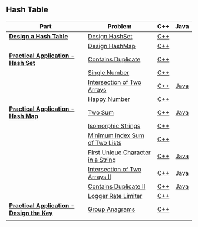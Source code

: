 ## Hash Table

| Part | Problem | C++ | Java |
| --- | --- | :---: | :---: |
| [**Design a Hash Table**](https://leetcode.com/explore/learn/card/hash-table/182/practical-applications/) | [Design HashSet](https://leetcode.com/explore/learn/card/hash-table/182/practical-applications/1139/) | [C++](01-Design-a-Hash-Table/01-Design-HashSet/cpp/) | |
| | [Design HashMap](https://leetcode.com/explore/learn/card/hash-table/182/practical-applications/1140/) | [C++](01-Design-a-Hash-Table/02-Design-HashMap/cpp/) | |
| [**Practical Application - Hash Set**](https://leetcode.com/explore/learn/card/hash-table/183/combination-with-other-algorithms/) | [Contains Duplicate](https://leetcode.com/explore/learn/card/hash-table/183/combination-with-other-algorithms/1112/) | [C++](02-Practical-Application-Hash-Set/01-Contains-Duplicate/cpp-0217/) | |
| | [Single Number](https://leetcode.com/explore/learn/card/hash-table/183/combination-with-other-algorithms/1176/) | [C++](02-Practical-Application-Hash-Set/02-Single-Number/cpp-0136/) | |
| | [Intersection of Two Arrays](https://leetcode.com/explore/learn/card/hash-table/183/combination-with-other-algorithms/1105/) | [C++](02-Practical-Application-Hash-Set/03-Intersection-of-Two-Arrays/cpp-0349/) | [Java](02-Practical-Application-Hash-Set/03-Intersection-of-Two-Arrays/java-0349/src/) |
| | [Happy Number](https://leetcode.com/explore/learn/card/hash-table/183/combination-with-other-algorithms/1131/) | [C++](02-Practical-Application-Hash-Set/04-Happy-Number/cpp-0202/) | |
| [**Practical Application - Hash Map**](https://leetcode.com/explore/learn/card/hash-table/184/comparison-with-other-data-structures/) | [Two Sum](https://leetcode.com/explore/learn/card/hash-table/184/comparison-with-other-data-structures/1115/) | [C++](03-Practical-Application-Hash-Map/01-Two-Sum/cpp-0001/) | [Java](03-Practical-Application-Hash-Map/01-Two-Sum/java-0001/src/) |
| | [Isomorphic Strings](https://leetcode.com/explore/learn/card/hash-table/184/comparison-with-other-data-structures/1117/) | [C++](03-Practical-Application-Hash-Map/02-Isomorphic-Strings/cpp-0205/) | |
| | [Minimum Index Sum of Two Lists](https://leetcode.com/explore/learn/card/hash-table/184/comparison-with-other-data-structures/1177/) | [C++](03-Practical-Application-Hash-Map/03-Minimum-Index-Sum-of-Two-Lists/cpp-0599/) | |
| | [First Unique Character in a String](https://leetcode.com/explore/learn/card/hash-table/184/comparison-with-other-data-structures/1120/) | [C++](03-Practical-Application-Hash-Map/04-First-Unique-Character-in-a-String/cpp-0387/) | [Java](03-Practical-Application-Hash-Map/04-First-Unique-Character-in-a-String/java-0387/src/) |
| | [Intersection of Two Arrays II](https://leetcode.com/explore/learn/card/hash-table/184/comparison-with-other-data-structures/1178/) | [C++](03-Practical-Application-Hash-Map/05-Intersection-of-Two-Arrays-II/cpp-0350/) | [Java](03-Practical-Application-Hash-Map/05-Intersection-of-Two-Arrays-II/java-0350/src/) |
| | [Contains Duplicate II](https://leetcode.com/explore/learn/card/hash-table/184/comparison-with-other-data-structures/1121/) | [C++](03-Practical-Application-Hash-Map/06-Contains-Duplicate-II/cpp-0219/) | [Java](03-Practical-Application-Hash-Map/06-Contains-Duplicate-II/java-0219/src/) |
| | [Logger Rate Limiter](https://leetcode.com/explore/learn/card/hash-table/184/comparison-with-other-data-structures/1122/) | [C++](03-Practical-Application-Hash-Map/07-Logger-Rate-Limiter/cpp-0359/) | |
| [**Practical Application - Design the Key**](https://leetcode.com/explore/learn/card/hash-table/185/hash_table_design_the_key/) | [Group Anagrams](https://leetcode.com/explore/learn/card/hash-table/185/hash_table_design_the_key/1124/) | [C++](04-Practical-Application-Design-the-Key/01-Group-Anagrams/cpp-0049/)| |
| | | | |